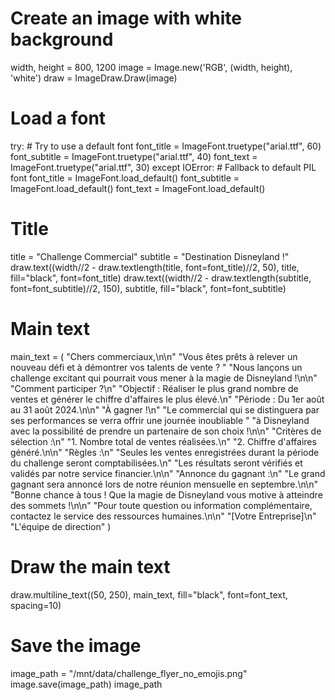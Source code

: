 
# Create an image with white background
width, height = 800, 1200
image = Image.new('RGB', (width, height), 'white')
draw = ImageDraw.Draw(image)

# Load a font
try:
    # Try to use a default font
    font_title = ImageFont.truetype("arial.ttf", 60)
    font_subtitle = ImageFont.truetype("arial.ttf", 40)
    font_text = ImageFont.truetype("arial.ttf", 30)
except IOError:
    # Fallback to default PIL font
    font_title = ImageFont.load_default()
    font_subtitle = ImageFont.load_default()
    font_text = ImageFont.load_default()

# Title
title = "Challenge Commercial"
subtitle = "Destination Disneyland !"
draw.text((width//2 - draw.textlength(title, font=font_title)//2, 50), title, fill="black", font=font_title)
draw.text((width//2 - draw.textlength(subtitle, font=font_subtitle)//2, 150), subtitle, fill="black", font=font_subtitle)

# Main text
main_text = (
    "Chers commerciaux,\n\n"
    "Vous êtes prêts à relever un nouveau défi et à démontrer vos talents de vente ? "
    "Nous lançons un challenge excitant qui pourrait vous mener à la magie de Disneyland !\n\n"
    "Comment participer ?\n"
    "Objectif : Réaliser le plus grand nombre de ventes et générer le chiffre d'affaires le plus élevé.\n"
    "Période : Du 1er août au 31 août 2024.\n\n"
    "À gagner !\n"
    "Le commercial qui se distinguera par ses performances se verra offrir une journée inoubliable "
    "à Disneyland avec la possibilité de prendre un partenaire de son choix !\n\n"
    "Critères de sélection :\n"
    "1. Nombre total de ventes réalisées.\n"
    "2. Chiffre d'affaires généré.\n\n"
    "Règles :\n"
    "Seules les ventes enregistrées durant la période du challenge seront comptabilisées.\n"
    "Les résultats seront vérifiés et validés par notre service financier.\n\n"
    "Annonce du gagnant :\n"
    "Le grand gagnant sera annoncé lors de notre réunion mensuelle en septembre.\n\n"
    "Bonne chance à tous ! Que la magie de Disneyland vous motive à atteindre des sommets !\n\n"
    "Pour toute question ou information complémentaire, contactez le service des ressources humaines.\n\n"
    "[Votre Entreprise]\n"
    "L'équipe de direction"
)

# Draw the main text
draw.multiline_text((50, 250), main_text, fill="black", font=font_text, spacing=10)

# Save the image
image_path = "/mnt/data/challenge_flyer_no_emojis.png"
image.save(image_path)
image_path
``` &#8203;:citation[oaicite:0]{index=0}&#8203;
